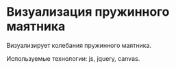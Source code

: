 # Визуализация пружинного маятника

Визуализирует колебания пружинного маятника.

Используемые технологии: js, jquery, canvas.